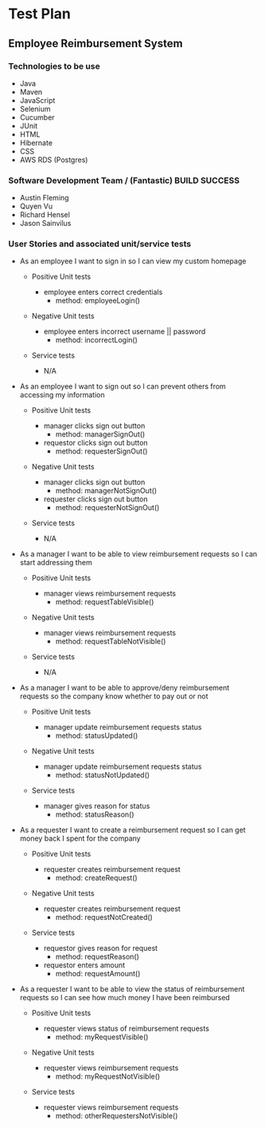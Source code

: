 # Test Plan

## Employee Reimbursement System

### Technologies to be use
- Java
- Maven
- JavaScript
- Selenium
- Cucumber
- JUnit
- HTML
- Hibernate
- CSS
- AWS RDS (Postgres)

### Software Development Team / (Fantastic) BUILD SUCCESS
- Austin Fleming
- Quyen Vu
- Richard Hensel
- Jason Sainvilus


### User Stories and associated unit/service tests
- As an employee I want to sign in so I can view my custom homepage
    - Positive Unit tests
        - employee enters correct credentials
            - method: employeeLogin()

    - Negative Unit tests
        - employee enters incorrect username || password
            - method: incorrectLogin()
       
    - Service tests
        - N/A
<!-- is handle on client side -->
- As an employee I want to sign out so I can prevent others from accessing my information
    - Positive Unit tests
        - manager clicks sign out button
            - method: managerSignOut()
        - requestor clicks sign out button
            - method: requesterSignOut()

    - Negative Unit tests
        - manager clicks sign out button
            - method: managerNotSignOut()
        - requester clicks sign out button
            - method: requesterNotSignOut()
    - Service tests
        - N/A

- As a manager I want to be able to view reimbursement requests so I can start addressing them
    - Positive Unit tests
        - manager views reimbursement requests
            - method: requestTableVisible()

    - Negative Unit tests
        - manager views reimbursement requests
             - method: requestTableNotVisible()

    - Service tests
        - N/A
- As a manager I want to be able to approve/deny reimbursement requests so the company know whether to pay out or not 
    - Positive Unit tests
        - manager update reimbursement requests status
            - method: statusUpdated()

    - Negative Unit tests
        - manager update reimbursement requests status
            - method: statusNotUpdated()
        
    - Service tests
        - manager gives reason for status
            - method: statusReason()

- As a requester I want to create a reimbursement request so I can get money back I spent for the company
    - Positive Unit tests
        - requester creates reimbursement request
            - method: createRequest()

    - Negative Unit tests
        - requester creates reimbursement request
            - method: requestNotCreated()

    - Service tests
        - requestor gives reason for request
            - method: requestReason()
        - requestor enters amount 
            - method: requestAmount()

- As a requester I want to be able to view the status of reimbursement requests so I can see how much money I have been reimbursed
    - Positive Unit tests
        - requester views status of reimbursement requests
            - method: myRequestVisible()

    - Negative Unit tests
        - requester views reimbursement requests
             - method: myRequestNotVisible()

    - Service tests
        - requester views reimbursement requests
            - method: otherRequestersNotVisible()
## 